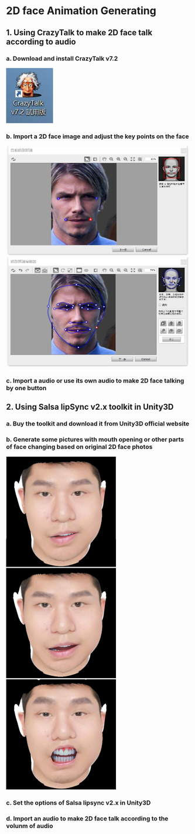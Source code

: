 # 2D face Animation Generating
## 1. Using CrazyTalk to make 2D face talk according to audio
### a. Download and install CrazyTalk v7.2
![](photos/crazytalk_icon.jpg)
### b. Import a 2D face image and adjust the key points on the face
<img src="photos/crazytalk_use1.jpg" width="500" height="300" alt="icon"/></div>
<img src="photos/crazytalk_use2.jpg" width="500" height="300" alt="icon"/></div>
### c. Import a audio or use its own audio to make 2D face talking by one button

## 2. Using Salsa lipSync v2.x toolkit in Unity3D
### a. Buy the toolkit and download it from Unity3D official website
### b. Generate some pictures with mouth opening or other parts of face changing based on original 2D face photos
<img src="photos/face_1_small.png" width="300" height="300" alt="icon"/></div>
<img src="photos/face_1_mid.png" width="300" height="300" alt="icon"/></div>
<img src="photos/face_1_large.png" width="300" height="300" alt="icon"/></div>
### c. Set the options of Salsa lipsync v2.x in Unity3D
### d. Import an audio to make 2D face talk according to the volunm of audio

